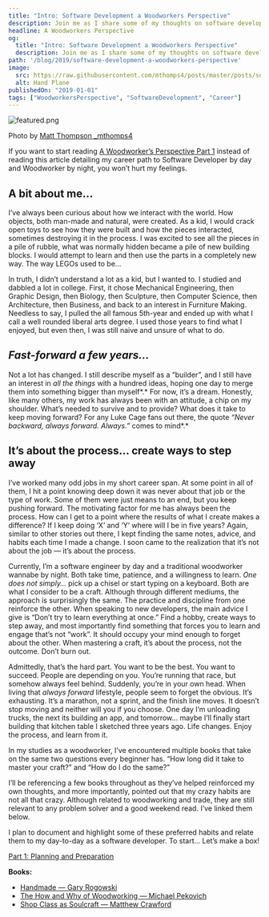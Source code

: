 ```yaml
---
title: "Intro: Software Development a Woodworkers Perspective"
description: Join me as I share some of my thoughts on software development through the lens of woodworking.
headline: A Woodworkers Perspective
og:
  title: "Intro: Software Development a Woodworkers Perspective"
  description: Join me as I share some of my thoughts on software development through the lens of woodworking.
path: '/blog/2019/software-development-a-woodworkers-perspective'
image:
  src: https://raw.githubusercontent.com/mthomps4/posts/master/posts/software_development_a_woodworkers_perspective/images/intro/3wirebuild2.png
  alt: Hand Plane
publishedOn: "2019-01-01"
tags: ["WoodworkersPerspective", "SoftwareDevelopment", "Career"]
---
```


<img src="https://raw.githubusercontent.com/mthomps4/posts/master/posts/software_development_a_woodworkers_perspective/images/intro/3wirebuild2.png" alt="featured.png" class="featured-image">

Photo by [Matt Thompson _mthomps4](https://instagram.com/_mthomps4)

If you want to start reading [A Woodworker’s Perspective Part 1](https://mthomps4.com/blog/2019/part-1-planning_and_preparation) instead of reading this article detailing my career path to Software Developer by day and Woodworker by night, you won’t hurt my feelings.

## A bit about me…

I’ve always been curious about how we interact with the world. How objects, both man-made and natural, were created. As a kid, I would crack open toys to see how they were built and how the pieces interacted, sometimes destroying it in the process. I was excited to see all the pieces in a pile of rubble, what was normally hidden became a pile of new building blocks. I would attempt to learn and then use the parts in a completely new way. The way LEGOs used to be…

In truth, I didn’t understand a lot as a kid, but I wanted to. I studied and dabbled a lot in college. First, it chose Mechanical Engineering, then Graphic Design, then Biology, then Sculpture, then Computer Science, then Architecture, then Business, and back to an interest in Furniture Making. Needless to say, I pulled the all famous 5th-year and ended up with what I call a well rounded liberal arts degree. I used those years to find what I enjoyed, but even then, I was still naive and unsure of what to do.

## *Fast-forward a few years…*

Not a lot has changed. I still describe myself as a “builder”, and I still have an interest in *all the things* with a hundred ideas, hoping one day to merge them into something bigger than myself*.* For now, it’s a dream. Honestly, like many others, my work has always been with an attitude, a chip on my shoulder. What’s needed to survive and to provide? What does it take to keep moving forward? For any Luke Cage fans out there, the quote *“Never backward, always forward. Always.”* comes to mind*.*

## It’s about the process... create ways to step away

I’ve worked many odd jobs in my short career span. At some point in all of them, I hit a point knowing deep down it was never about that job or the type of work. Some of them were just means to an end, but you keep pushing forward. The motivating factor for me has always been the process. How can I get to a point where the results of what I create makes a difference? If I keep doing ‘X’ and ‘Y’ where will I be in five years? Again, similar to other stories out there, I kept finding the same notes, advice, and habits each time I made a change. I soon came to the realization that it’s not about the job — it’s about the process.

Currently, I’m a software engineer by day and a traditional woodworker wannabe by night. Both take time, patience, and a willingness to learn. *One does not simply…* pick up a chisel or start typing on a keyboard. Both are what I consider to be a craft. Although through different mediums, the approach is surprisingly the same. The practice and discipline from one reinforce the other. When speaking to new developers, the main advice I give is “Don’t try to learn everything at once.” Find a hobby, create ways to step away, and most importantly find something that forces you to learn and engage that’s not “work”. It should occupy your mind enough to forget about the other. When mastering a craft, it’s about the process, not the outcome. Don’t burn out.

Admittedly, that’s the hard part. You want to be the best. You want to succeed. People are depending on you. You’re running that race, but somehow always feel behind. Suddenly, you’re in your own head. When living that *always forward* lifestyle, people seem to forget the obvious. It’s exhausting. It’s a marathon, not a sprint, and the finish line moves. It doesn’t stop moving and neither will you if you choose. One day I’m unloading trucks, the next its building an app, and tomorrow… maybe I’ll finally start building that kitchen table I sketched three years ago. Life changes. Enjoy the process, and learn from it.

In my studies as a woodworker, I’ve encountered multiple books that take on the same two questions every beginner has. “How long did it take to master your craft?” and “How do I do the same?”

I’ll be referencing a few books throughout as they’ve helped reinforced my own thoughts, and more importantly, pointed out that my crazy habits are not all that crazy. Although related to woodworking and trade, they are still relevant to any problem solver and a good weekend read. I’ve linked them below.

I plan to document and highlight some of these preferred habits and relate them to my day-to-day as a software developer. To start… Let’s make a box!

[Part 1: Planning and Preparation](https://mthomps4.com/blog/2019/part-1-planning-and-preparation)

**Books:**

- [Handmade — Gary Rogowski](https://www.amazon.com/Handmade-Creative-Focus-Age-Distraction/dp/1610353145/ref=sr_1_1?s=books&ie=UTF8&qid=1546869438&sr=1-1&keywords=handmade+gary+rogowski)
- [The How and Why of Woodworking — Michael Pekovich](https://www.amazon.com/Why-How-Woodworking-Approach-Meaningful/dp/1631869272/ref=sr_1_1?s=books&ie=UTF8&qid=1546869385&sr=1-1&keywords=how+and+why+of+woodworking)
- [Shop Class as Soulcraft — Matthew Crawford](https://www.amazon.com/Shop-Class-Soulcraft-Inquiry-Value/dp/0143117467)
